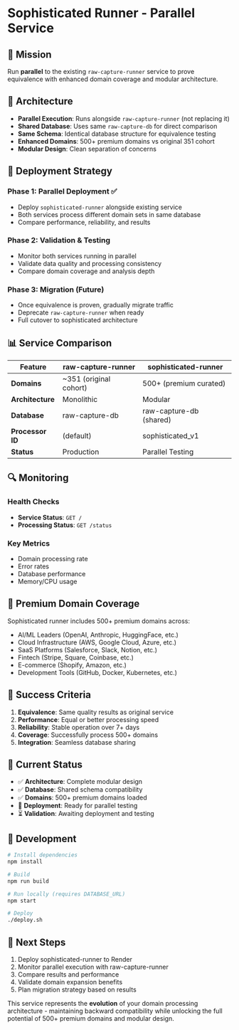 # Sophisticated Runner - Parallel Service

## 🎯 Mission
Run **parallel** to the existing `raw-capture-runner` service to prove equivalence with enhanced domain coverage and modular architecture.

## 🔧 Architecture
- **Parallel Execution**: Runs alongside `raw-capture-runner` (not replacing it)
- **Shared Database**: Uses same `raw-capture-db` for direct comparison
- **Same Schema**: Identical database structure for equivalence testing
- **Enhanced Domains**: 500+ premium domains vs original 351 cohort
- **Modular Design**: Clean separation of concerns

## 🚀 Deployment Strategy

### Phase 1: Parallel Deployment ✅
- Deploy `sophisticated-runner` alongside existing service
- Both services process different domain sets in same database
- Compare performance, reliability, and results

### Phase 2: Validation & Testing
- Monitor both services running in parallel
- Validate data quality and processing consistency
- Compare domain coverage and analysis depth

### Phase 3: Migration (Future)
- Once equivalence is proven, gradually migrate traffic
- Deprecate `raw-capture-runner` when ready
- Full cutover to sophisticated architecture

## 📊 Service Comparison

| Feature | raw-capture-runner | sophisticated-runner |
|---------|-------------------|---------------------|
| **Domains** | ~351 (original cohort) | 500+ (premium curated) |
| **Architecture** | Monolithic | Modular |
| **Database** | raw-capture-db | raw-capture-db (shared) |
| **Processor ID** | (default) | sophisticated_v1 |
| **Status** | Production | Parallel Testing |

## 🔍 Monitoring

### Health Checks
- **Service Status**: `GET /`
- **Processing Status**: `GET /status`

### Key Metrics
- Domain processing rate
- Error rates
- Database performance
- Memory/CPU usage

## 🌟 Premium Domain Coverage

Sophisticated runner includes 500+ premium domains across:
- AI/ML Leaders (OpenAI, Anthropic, HuggingFace, etc.)
- Cloud Infrastructure (AWS, Google Cloud, Azure, etc.)
- SaaS Platforms (Salesforce, Slack, Notion, etc.)
- Fintech (Stripe, Square, Coinbase, etc.)
- E-commerce (Shopify, Amazon, etc.)
- Development Tools (GitHub, Docker, Kubernetes, etc.)

## 🎯 Success Criteria

1. **Equivalence**: Same quality results as original service
2. **Performance**: Equal or better processing speed
3. **Reliability**: Stable operation over 7+ days
4. **Coverage**: Successfully process 500+ domains
5. **Integration**: Seamless database sharing

## 🚦 Current Status

- ✅ **Architecture**: Complete modular design
- ✅ **Database**: Shared schema compatibility
- ✅ **Domains**: 500+ premium domains loaded
- 🔄 **Deployment**: Ready for parallel testing
- ⏳ **Validation**: Awaiting deployment and testing

## 🔧 Development

```bash
# Install dependencies
npm install

# Build
npm run build

# Run locally (requires DATABASE_URL)
npm start

# Deploy
./deploy.sh
```

## 🎯 Next Steps

1. Deploy sophisticated-runner to Render
2. Monitor parallel execution with raw-capture-runner
3. Compare results and performance
4. Validate domain expansion benefits
5. Plan migration strategy based on results

This service represents the **evolution** of your domain processing architecture - maintaining backward compatibility while unlocking the full potential of 500+ premium domains and modular design. 
